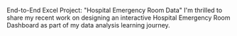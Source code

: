 End-to-End Excel Project: "Hospital Emergency Room Data"
I'm thrilled to share my recent work on designing an interactive Hospital Emergency Room Dashboard as part of my data analysis learning journey.
